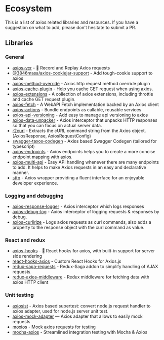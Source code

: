 # Ecosystem

This is a list of axios related libraries and resources. If you have a suggestion on what to add, please don't hesitate to submit a PR.

## Libraries

### General

* [axios-vcr](https://github.com/nettofarah/axios-vcr) - 📼 Record and Replay Axios requests
* [@3846masa/axios-cookiejar-support](https://github.com/3846masa/axios-cookiejar-support) - Add tough-cookie support to axios
* [axios-method-override](https://github.com/jacobbuck/axios-method-override) - Axios http request method override plugin
* [axios-cache-plugin](https://github.com/jin5354/axios-cache-plugin) - Help you cache GET request when using axios.
* [axios-extensions](https://github.com/kuitos/axios-extensions) - A collection of axios extensions, including throttle and cache GET request plugin.
* [axios-fetch](https://github.com/lifeomic/axios-fetch) - A WebAPI Fetch implementation backed by an Axios client 
* [axios-actions](https://github.com/davestewart/axios-actions) - Bundle endpoints as callable, reusable services
* [axios-api-versioning](https://weffe.github.io/axios-api-versioning) - Add easy to manage api versioning to axios
* [axios-data-unpacker](https://github.com/anubhavsrivastava/axios-data-unpacker) - Axios interceptor that unpacks HTTP responses so that you can focus on actual server data.
* [r2curl](https://github.com/uyu423/r2curl) - Extracts the cURL command string from the Axios object. (AxiosResponse, AxiosRequestConfig)
* [swagger-taxos-codegen](https://github.com/michalzaq12/swagger-taxos-codegen) - Axios based Swagger Codegen (tailored for typescript)
* [axios-endpoints](https://github.com/renancaraujo/axios-endpoints) - Axios endpoints helps you to create a more concise endpoint mapping with axios. 
* [axios-multi-api](https://github.com/MattCCC/axios-multi-api) - Easy API handling whenever there are many endpoints to add. It helps to make Axios requests in an easy and declarative manner. 
* [sttp](https://github.com/supercharge/sttp) - Axios wrapper providing a fluent interface for an enjoyable developer experience.



### Logging and debugging

* [axios-response-logger](https://github.com/srph/axios-response-logger) - Axios interceptor which logs responses
* [axios-debug-log](https://github.com/Gerhut/axios-debug-log) - Axios interceptor of logging requests & responses by debug.
* [axios-curlirize](https://www.npmjs.com/package/axios-curlirize) - Logs axios requests as curl commands, also adds a property to the response object with the curl command as value.

### React and redux

* [axios-hooks](https://github.com/simoneb/axios-hooks) - 🦆 React hooks for axios, with built-in support for server side rendering
* [react-hooks-axios](https://github.com/use-hooks/react-hooks-axios) - Custom React Hooks for Axios.js
* [redux-saga-requests](https://github.com/klis87/redux-saga-requests) - Redux-Saga addon to simplify handling of AJAX requests.
* [redux-axios-middleware](https://github.com/svrcekmichal/redux-axios-middleware) - Redux middleware for fetching data with axios HTTP client

### Unit testing

* [axiosist](https://github.com/Gerhut/axiosist) - Axios based supertest: convert node.js request handler to axios adapter, used for node.js server unit test.
* [axios-mock-adapter](https://github.com/ctimmerm/axios-mock-adapter) — Axios adapter that allows to easily mock requests
* [moxios](https://github.com/axios/moxios) - Mock axios requests for testing
* [mocha-axios](https://github.com/jdrydn/mocha-axios) - Streamlined integration testing with Mocha & Axios
